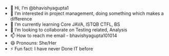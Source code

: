 - 👋 Hi, I’m @bhavishyagupta1
- 👀 I’m interested in project management, doing something which makes a difference
- 🌱 I’m currently learning Core JAVA, ISTQB CTFL, BS
- 💞️ I’m looking to collaborate on Testing related, Analysis
- 📫 How to reach me email - bhavishyagupta101014
- 😄 Pronouns: She/Her
- ⚡ Fun fact: I have never Done IT before

<!---
bhavishyagupta1/bhavishyagupta1 is a ✨ special ✨ repository because its `README.md` (this file) appears on your GitHub profile.
You can click the Preview link to take a look at your changes.
--->
